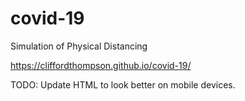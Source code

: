 # covid-19
Simulation of Physical Distancing

https://cliffordthompson.github.io/covid-19/

TODO: Update HTML to look better on mobile devices.
